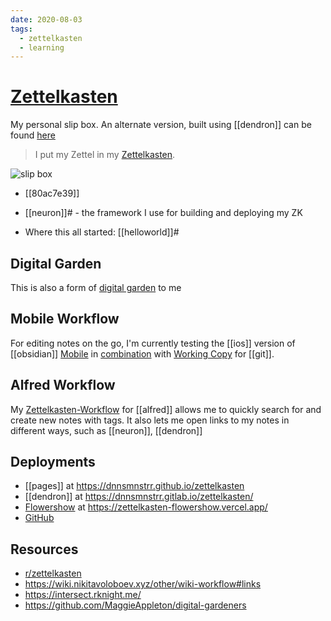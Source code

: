```yaml
---
date: 2020-08-03
tags:
  - zettelkasten
  - learning
---
```


# [Zettelkasten](https://de.wikipedia.org/wiki/Zettelkasten)

My personal slip box. An alternate version, built using [[dendron]] can be found [here](https://dnnsmnstrr.gitlab.io/zettelkasten)

> I put my Zettel in my [Zettelkasten](https://zettelkasten.de/).

![slip box](https://media4.giphy.com/media/ge91zAgmwUqLMqiH2c/giphy.gif?cid=e1bb72ffpcvcbkvqi068930dca8vu10rmrvlh9eilyijdryy&rid=giphy.gif)

- [[80ac7e39]]

- [[neuron]]# - the framework I use for building and deploying my ZK

- Where this all started: [[helloworld]]#

## Digital Garden
This is also a form of [digital garden](https://joelhooks.com/digital-garden) to me


## Mobile Workflow
For editing notes on the go, I'm currently testing the [[ios]] version of [[obsidian]] [Mobile](https://obsidian.md/mobile) in [combination](https://help.obsidian.md/Obsidian/iOS+app) with [Working Copy](https://apps.apple.com/de/app/working-copy-git-client/id896694807?l=en) for [[git]].

## Alfred Workflow
My [Zettelkasten-Workflow](https://github.com/dnnsmnstrr/alfred-zettelkasten) for [[alfred]] allows me to quickly search for and create new notes with tags. It also lets me open links to my notes in different ways, such as [[neuron]], [[dendron]]

## Deployments
- [[pages]] at https://dnnsmnstrr.github.io/zettelkasten
- [[dendron]] at https://dnnsmnstrr.gitlab.io/zettelkasten/
- [Flowershow](https://flowershow.app/) at https://zettelkasten-flowershow.vercel.app/
- [GitHub](https://github.com/dnnsmnstrr/zettelkasten)

## Resources
- [r/zettelkasten](https://zk.zettel.page/)
- https://wiki.nikitavoloboev.xyz/other/wiki-workflow#links
- https://intersect.rknight.me/
- https://github.com/MaggieAppleton/digital-gardeners
